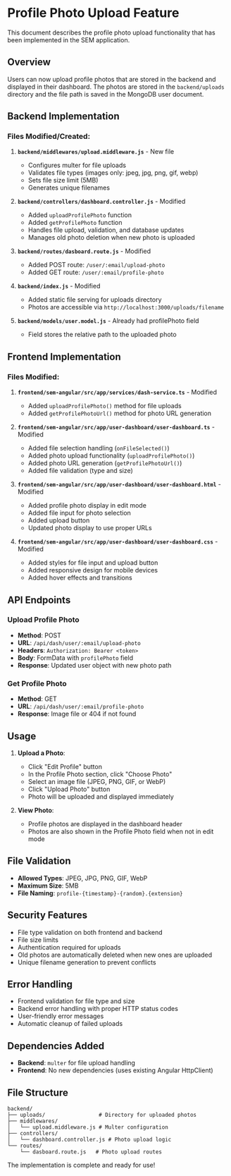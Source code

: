 # Profile Photo Upload Feature

This document describes the profile photo upload functionality that has been implemented in the SEM application.

## Overview

Users can now upload profile photos that are stored in the backend and displayed in their dashboard. The photos are stored in the `backend/uploads` directory and the file path is saved in the MongoDB user document.

## Backend Implementation

### Files Modified/Created:

1. **`backend/middlewares/upload.middleware.js`** - New file
   - Configures multer for file uploads
   - Validates file types (images only: jpeg, jpg, png, gif, webp)
   - Sets file size limit (5MB)
   - Generates unique filenames

2. **`backend/controllers/dashboard.controller.js`** - Modified
   - Added `uploadProfilePhoto` function
   - Added `getProfilePhoto` function
   - Handles file upload, validation, and database updates
   - Manages old photo deletion when new photo is uploaded

3. **`backend/routes/dasboard.route.js`** - Modified
   - Added POST route: `/user/:email/upload-photo`
   - Added GET route: `/user/:email/profile-photo`

4. **`backend/index.js`** - Modified
   - Added static file serving for uploads directory
   - Photos are accessible via `http://localhost:3000/uploads/filename`

5. **`backend/models/user.model.js`** - Already had profilePhoto field
   - Field stores the relative path to the uploaded photo

## Frontend Implementation

### Files Modified:

1. **`frontend/sem-angular/src/app/services/dash-service.ts`** - Modified
   - Added `uploadProfilePhoto()` method for file uploads
   - Added `getProfilePhotoUrl()` method for photo URL generation

2. **`frontend/sem-angular/src/app/user-dashboard/user-dashboard.ts`** - Modified
   - Added file selection handling (`onFileSelected()`)
   - Added photo upload functionality (`uploadProfilePhoto()`)
   - Added photo URL generation (`getProfilePhotoUrl()`)
   - Added file validation (type and size)

3. **`frontend/sem-angular/src/app/user-dashboard/user-dashboard.html`** - Modified
   - Added profile photo display in edit mode
   - Added file input for photo selection
   - Added upload button
   - Updated photo display to use proper URLs

4. **`frontend/sem-angular/src/app/user-dashboard/user-dashboard.css`** - Modified
   - Added styles for file input and upload button
   - Added responsive design for mobile devices
   - Added hover effects and transitions

## API Endpoints

### Upload Profile Photo
- **Method**: POST
- **URL**: `/api/dash/user/:email/upload-photo`
- **Headers**: `Authorization: Bearer <token>`
- **Body**: FormData with `profilePhoto` field
- **Response**: Updated user object with new photo path

### Get Profile Photo
- **Method**: GET
- **URL**: `/api/dash/user/:email/profile-photo`
- **Response**: Image file or 404 if not found

## Usage

1. **Upload a Photo**:
   - Click "Edit Profile" button
   - In the Profile Photo section, click "Choose Photo"
   - Select an image file (JPEG, PNG, GIF, or WebP)
   - Click "Upload Photo" button
   - Photo will be uploaded and displayed immediately

2. **View Photo**:
   - Profile photos are displayed in the dashboard header
   - Photos are also shown in the Profile Photo field when not in edit mode

## File Validation

- **Allowed Types**: JPEG, JPG, PNG, GIF, WebP
- **Maximum Size**: 5MB
- **File Naming**: `profile-{timestamp}-{random}.{extension}`

## Security Features

- File type validation on both frontend and backend
- File size limits
- Authentication required for uploads
- Old photos are automatically deleted when new ones are uploaded
- Unique filename generation to prevent conflicts

## Error Handling

- Frontend validation for file type and size
- Backend error handling with proper HTTP status codes
- User-friendly error messages
- Automatic cleanup of failed uploads

## Dependencies Added

- **Backend**: `multer` for file upload handling
- **Frontend**: No new dependencies (uses existing Angular HttpClient)

## File Structure

```
backend/
├── uploads/                 # Directory for uploaded photos
├── middlewares/
│   └── upload.middleware.js # Multer configuration
├── controllers/
│   └── dashboard.controller.js # Photo upload logic
└── routes/
    └── dasboard.route.js   # Photo upload routes
```

The implementation is complete and ready for use!

